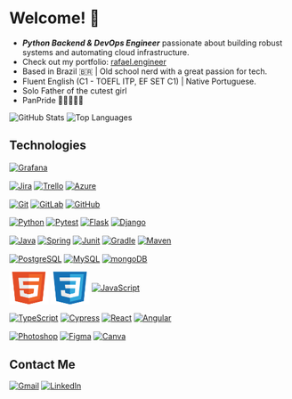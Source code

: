 # Welcome! 👋

- ***Python Backend & DevOps Engineer*** passionate about building robust systems and automating cloud infrastructure.
- Check out my portfolio: [rafael.engineer](https://rafael.engineer/)
- Based in Brazil 🇧🇷 | Old school nerd with a great passion for tech.
- Fluent English (C1 - TOEFL ITP, EF SET C1) | Native Portuguese.
- Solo Father of the cutest girl
- PanPride 🏳️‍🌈💗💛💙 

![GitHub Stats](https://github-readme-stats.vercel.app/api?username=Skan90&show_icons=true&theme=tokyonight&include_all_commits=true&count_private=true)
![Top Languages](https://github-readme-stats.vercel.app/api/top-langs/?username=skan90&layout=compact&langs_count=6&theme=tokyonight)

## Technologies

<a href="https://grafana.com" target="_blank"><img align="center" alt="Grafana" height="60" width="70" src="https://cdn.jsdelivr.net/gh/devicons/devicon@latest/icons/grafana/grafana-original-wordmark.svg"></a>

<a href="https://www.atlassian.com/software/jira" target="_blank"><img align="center" alt="Jira" height="60" width="70" src="https://cdn.jsdelivr.net/gh/devicons/devicon@latest/icons/jira/jira-original-wordmark.svg"></a>
<a href="https://trello.com" target="_blank"><img align="center" alt="Trello" height="60" width="70" src="https://cdn.jsdelivr.net/gh/devicons/devicon@latest/icons/trello/trello-plain-wordmark.svg"></a>
<a href="https://azure.microsoft.com" target="_blank"><img align="center" alt="Azure" height="60" width="70" src="https://cdn.jsdelivr.net/gh/devicons/devicon@latest/icons/azure/azure-original-wordmark.svg"></a>

<a href="https://git-scm.com" target="_blank"><img align="center" alt="Git" height="60" width="70" src="https://cdn.jsdelivr.net/gh/devicons/devicon@latest/icons/git/git-plain-wordmark.svg"></a>
<a href="https://about.gitlab.com" target="_blank"><img align="center" alt="GitLab" height="60" width="70" src="https://cdn.jsdelivr.net/gh/devicons/devicon@latest/icons/gitlab/gitlab-original-wordmark.svg"></a>
<a href="https://github.com/Skan90" target="_blank"><img align="center" alt="GitHub" height="60" width="70" src="https://cdn.jsdelivr.net/gh/devicons/devicon@latest/icons/github/github-original-wordmark.svg"></a>

<a href="https://www.python.org/" target="_blank"><img align="center" alt="Python" height="60" width="70" src="https://cdn.jsdelivr.net/gh/devicons/devicon/icons/python/python-original-wordmark.svg"></a>
<a href="https://docs.pytest.org/en/8.0.x/" target="_blank"><img align="center" alt="Pytest" height="60" width="70" src="https://cdn.jsdelivr.net/gh/devicons/devicon@latest/icons/pytest/pytest-original-wordmark.svg"></a>
<a href="https://www.flask.palletsprojects.com/" target="_blank"><img align="center" alt="Flask" height="60" width="70" src="https://cdn.jsdelivr.net/gh/devicons/devicon@latest/icons/flask/flask-original-wordmark.svg"></a>
<a href="https://www.djangoproject.com/" target="_blank"><img align="center" alt="Django" height="60" width="70" src="https://cdn.jsdelivr.net/gh/devicons/devicon@latest/icons/django/django-plain-wordmark.svg"></a>

<a href="https://www.java.com/" target="_blank"><img align="center" alt="Java" height="60" width="70" src="https://cdn.jsdelivr.net/gh/devicons/devicon/icons/java/java-original-wordmark.svg"></a>
<a href="https://spring.io/" target="_blank"><img align="center" alt="Spring" height="60" width="70" src="https://cdn.jsdelivr.net/gh/devicons/devicon/icons/spring/spring-original-wordmark.svg"></a>
<a href="https://junit.org/junit5/" target="_blank"><img align="center" alt="Junit" height="60" width="70" src="https://cdn.jsdelivr.net/gh/devicons/devicon@latest/icons/junit/junit-original-wordmark.svg"></a>
<a href="https://gradle.org/" target="_blank"><img align="center" alt="Gradle" height="60" width="70" src="https://cdn.jsdelivr.net/gh/devicons/devicon@latest/icons/gradle/gradle-original-wordmark.svg"></a>
<a href="https://maven.apache.org" target="_blank"><img align="center" alt="Maven" height="60" width="70" src="https://cdn.jsdelivr.net/gh/devicons/devicon@latest/icons/maven/maven-original-wordmark.svg"></a>

<a href="https://www.postgresql.org" target="_blank"><img align="center" alt="PostgreSQL" height="60" width="70" src="https://cdn.jsdelivr.net/gh/devicons/devicon@latest/icons/postgresql/postgresql-original-wordmark.svg"></a>
<a href="https://www.mysql.com/" target="_blank"><img align="center" alt="MySQL" height="60" width="70" src="https://cdn.jsdelivr.net/gh/devicons/devicon/icons/mysql/mysql-original-wordmark.svg"></a>
<a href="https://www.mongodb.com/" target="_blank"><img align="center" alt="mongoDB" height="60" width="70" src="https://cdn.jsdelivr.net/gh/devicons/devicon/icons/mongodb/mongodb-original-wordmark.svg"></a>

<a href="https://developer.mozilla.org/en-US/docs/Web/HTML" target="_blank"><img align="center" alt="HTML" height="60" width="70" src="https://raw.githubusercontent.com/devicons/devicon/master/icons/html5/html5-original.svg"></a>
<a href="https://developer.mozilla.org/en-US/docs/Web/CSS" target="_blank"><img align="center" alt="CSS" height="60" width="70" src="https://raw.githubusercontent.com/devicons/devicon/master/icons/css3/css3-original.svg"></a>
<a href="https://www.javascript.com/" target="_blank"><img align="center" alt="JavaScript" height="60" width="70" src="https://cdn.jsdelivr.net/gh/devicons/devicon/icons/javascript/javascript-original.svg"></a>

<a href="https://www.typescriptlang.org/" target="_blank"><img align="center" alt="TypeScript" height="60" width="70" src="https://cdn.jsdelivr.net/gh/devicons/devicon/icons/typescript/typescript-original.svg"></a>
<a href="https://www.cypress.io" target="_blank"><img align="center" alt="Cypress" height="60" width="70" src="https://cdn.jsdelivr.net/gh/devicons/devicon@latest/icons/cypressio/cypressio-original-wordmark.svg"></a>
<a href="https://reactjs.org/" target="_blank"><img align="center" alt="React" height="60" width="70" src="https://cdn.jsdelivr.net/gh/devicons/devicon/icons/react/react-original-wordmark.svg"></a>
<a href="https://angular.io/" target="_blank"><img align="center" alt="Angular" height="60" width="70" src="https://cdn.jsdelivr.net/gh/devicons/devicon/icons/angularjs/angularjs-original.svg"></a>

<a href="https://www.adobe.com/br/products/photoshop.html" target="_blank"><img align="center" alt="Photoshop" height="60" width="70" src="https://cdn.jsdelivr.net/gh/devicons/devicon@latest/icons/photoshop/photoshop-original.svg"></a>
<a href="https://www.figma.com" target="_blank"><img align="center" alt="Figma" height="60" width="70" src="https://cdn.jsdelivr.net/gh/devicons/devicon@latest/icons/figma/figma-original.svg"></a>
<a href="https://www.canva.com/pt_br/" target="_blank"><img align="center" alt="Canva" height="60" width="70" src="https://cdn.jsdelivr.net/gh/devicons/devicon@latest/icons/canva/canva-original.svg"></a>


## Contact Me

<a href="mailto:contact@rafael.engineer"><img src="https://img.shields.io/badge/-Gmail-%23333?style=for-the-badge&logo=gmail&logoColor=white" alt="Gmail"></a>
<a href="https://www.linkedin.com/in/rafael-engineer/" target="_blank"><img src="https://img.shields.io/badge/-LinkedIn-%230077B5?style=for-the-badge&logo=linkedin&logoColor=white" alt="LinkedIn"></a>

